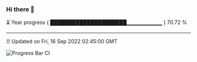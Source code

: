 ### Hi there 👋

⏳ Year progress { █████████████████████▁▁▁▁▁▁▁▁▁ } 70.72 %

---

⏰ Updated on Fri, 16 Sep 2022 02:45:00 GMT

![Progress Bar CI](https://github.com/ZhaoGui/ZhaoGui/workflows/Progress%20Bar%20CI/badge.svg)
